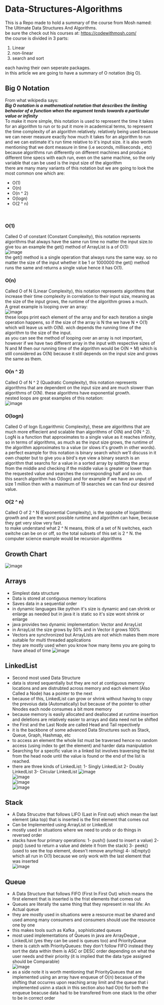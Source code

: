 # Data-Structures-Algorithms
This is a Repo made to hold a summary of the course from Mosh named: The Ultimate Data Structures And Algorithms.<br />
be sure the check out his courses at: https://codewithmosh.com/ <br />
the course is divided in 3 parts:<br />
1. Linear
2. non-linear
3. search and sort

each having their own seperate packages.<br />
in this article we are going to have a summary of O notation (big O).<br />
## Big 0 Notation
From what wikipedia says:<br />
***Big O notation is a mathematical notation that describes the limiting behavior of a function when the argument tends towards a particular value or infinity***<br />
To make it more simple, this notation is used to represent the time it takes for an algorithm to run or to put it more in academical terms, to represent the time complexity of an algorithm relatively. relatively being used because we can never measure exactly how much it takes for an algorithm to run and we can estimate it's run time relative to it's input size. it is also worth mentioning that we dont measure in time (i.e seconds, milliseconds , etc) because algorithms run differently on different machines and produce different time specs with each run, even on the same machine, so the only variable that can be used is the input size of the algorithm<br />
there are many many variants of this notation but we are going to look the most common one which are:<br />
+ O(1)
+ O(n)
+ O(n ^ 2)
+ O(logn)
+ O(2 ^ n)
<br />

### O(1)
Called O of constant (Constant Complexity), this notation reprsents algorithms that always have the same run time no matter the input size.to give tou an example the get() method of ArrayList is a of O(1):<br />
![image](https://github.com/Sina-karimi81/Data-Structures-Algorithms/assets/83176938/fa5bfa10-5558-4598-a8a3-9689b36699da)<br />
the get() method is a single operation that always runs the same way. so no matter the size of the input whether it be 1 or 1000000 the get() method runs the same and returns a single value hence it has O(1).
### O(n)
Called O of N (Linear Complexity), this notation represents algorithms that increase their time complexity in correlation to their input size, meaning as the size of the input grows, the runtime of the algorithm grows a much.<br />
A great example is looping over an array:<br />
![image](https://github.com/Sina-karimi81/Data-Structures-Algorithms/assets/83176938/53e299f8-e842-4ddc-9ea9-dbb7299f466e)<br />
these loops print each element of the array and for each iteration a single operation happens, so if the size of the array is N the we have N * O(1) which will leave us with O(N). wich depends the running time of the algorithm to the size of the input.<br />
as you can see the method of looping over an array is not important, however if we have two different array in the input with respective sizes of N and M then our running time of the algorithm would be O(N + M) which is still considered as O(N) because it still depends on the input size and grows the same as them.
### O(n ^ 2)
Called O of N ^ 2 (Quadratic Complexity), this notation represents algorithms that are dependent on the input size and are much slower than algorithms of O(N). these algorithms have exponential growth.<br />
nested loops are great examples of this notation:<br />
![image](https://github.com/Sina-karimi81/Data-Structures-Algorithms/assets/83176938/9e28f519-adfb-4049-8918-51ff0274fba1)
### O(logn)
Called O of logn (Logarithmic Complexity), these are algorithms that are much more effiecient and scalable than algorithms of O(N) and O(N ^ 2).<br />
LogN is a function that approximates to a single value as it reaches infinity, so in terms of algorithms, as much as the input size grows, the runtime of the algorithm approximates to a value (or slows it's growth in other words).<br />
a perfect example for this notation is binary search which we'll discuss in it own chapter but to give you a bird's eye view a binary search is an algorithm that searchs for a value in a sorted array by splitting the array from the middle and checking if the middle value is greater or lower than the requested value and searches the corresponding half and so on.<br />
this search algorithm has O(logn) and for example if we have an unput of size 1 million then with a maximum of 19 searches we can find our desired value.
### O(2 ^ n)
Called O of 2 ^ N (Exponential Complexity), is the opposite of logarithmic growth and are the worst possible runtime and algorithm can have, because they get very slow very fast.<br />
to make understand what 2 ^ N means, think of a set of N switches, each switche can be on or off, so the total subsets of this set is 2 ^ N. the computer science example would be recursion algorithms
## Growth Chart
![image](https://github.com/Sina-karimi81/Data-Structures-Algorithms/assets/83176938/c7a91e75-813b-4a00-ac35-bee6d8472ee7)

## Arrays

* Simplest data structure
* Data is stored at contiguous memory locations
* Saves data in a sequential order
* in dynamic languages like python it's size is dynamic and can shrink or enlarge as needed but in java it is static so it's size wont shrink or enlarge
* java provides two dynamic implementation: Vector and ArrayList
* in ArrayList the size grows by 50% and in Vector it grows 100%
* Vectors are synchronized but ArrayLists are not which makes them more suitable for multi threaded applications
* they are mostly used when you know how many items you are going to have ahead of time
![image](https://github.com/Sina-karimi81/Data-Structures-Algorithms/assets/83176938/ff0e3d12-a62a-4054-acf8-64e78c94518b)<br />

## LinkedList

* Second most used Data Structure
* data is stored sequentially but they are not at contiguous memory locations and are distrubted across memory and each element (Also Called a Node) has a pointer to the next
* because of this, LinkedList can grow or shrink without having to copy the prevoius data (Automatically) but because of the pointer to other Nnodes each node consumes a bit more memory
* because memory is easily allocated and deallocated at runtime insertion and deletions are relatively easier to arrays and data need not be shifted
* the First and the Last Node are called Head and Tail repectively
* it is the backbone of some advanced Data Structures such as Stack, Queue, Graph, Hashmap, etc
* to access an element the whole list must be traversed hence no random access (using index to get the element) and harder data manipulation
* Searching for a specific value in a linked list involves traversing the list from the head node until the value is found or the end of the list is reached.
* there are three kinds of LinkedList: 1- Singly LinkedList 2- Doubly LinkedList 3- Circular LinkedList
![image](https://github.com/Sina-karimi81/Data-Structures-Algorithms/assets/83176938/0af9c22a-9604-46af-a408-72a71f78b41c)<br />
![image](https://github.com/Sina-karimi81/Data-Structures-Algorithms/assets/83176938/0975e761-6f2d-4c0e-b4de-4cae22a3396f)<br />
![image](https://github.com/Sina-karimi81/Data-Structures-Algorithms/assets/83176938/e65f767b-9c58-4b2b-90e7-9fab2a2b1e0c)<br />
![image](https://github.com/Sina-karimi81/Data-Structures-Algorithms/assets/83176938/64de7fdc-e6e7-4918-aba7-304f85c6478b)<br />

## Stack

* A Data Strucutre that follows LIFO (Last in First out) which mean the last element (aka top) that is inserted is the first element that comes out
* Can be Implemented using ArrayList or LinkedList
* mostly used in situations where we need to undo or do things in reversed order
* stacks have four primary operations: 1- push() (used to insert a value) 2- pop() (used to return a value and delete it from the stack) 3- peek() (used to see the top element, doesn't remove anyrhing) 4- isEmpty() which all run in O(1) because we only work with the last element that was inserted<br />
![image](https://github.com/Sina-karimi81/Data-Structures-Algorithms/assets/83176938/8521b79b-7907-4704-bc49-4cd42fdf902b)<br />

## Queue

* A Data Structure that follows FIFO (First In First Out) which means the first element that is inserted is the frist elements that comes out
* Queues are literally the same thing that they represent in real life: An Actual queue
* they are mostly used in situations were a resource must be shared and used among many consumers and consumers should use the resource one by one
* this makes tools such as Kafka , sophisticated queues
* most used implementations of Queues in java are ArrayDeque , LinkedList (yes they can be used is queues too) and PriorityQueue
* there is catch with PriorityQueues: they don't follow FIFO instead they sort the data within them is ASC or DESC order depending on what the user needs and their priority (it is implied that the data type assigned should be Comparable)<br />
![image](https://github.com/Sina-karimi81/Data-Structures-Algorithms/assets/83176938/1301932d-11ae-4f0c-bd07-1f8078c9bd0e)<br />
* as a side note it is worth mentioning that PriorityQueues that are implemented using an array have enqueue of O(n) becasue of the shifting that occurres upon reaching array limit and the queue that i implemented usinn a stack in this section also had O(n) for both the enqueue beacuse data had to be transfered from one stack to the other to be in correct order
